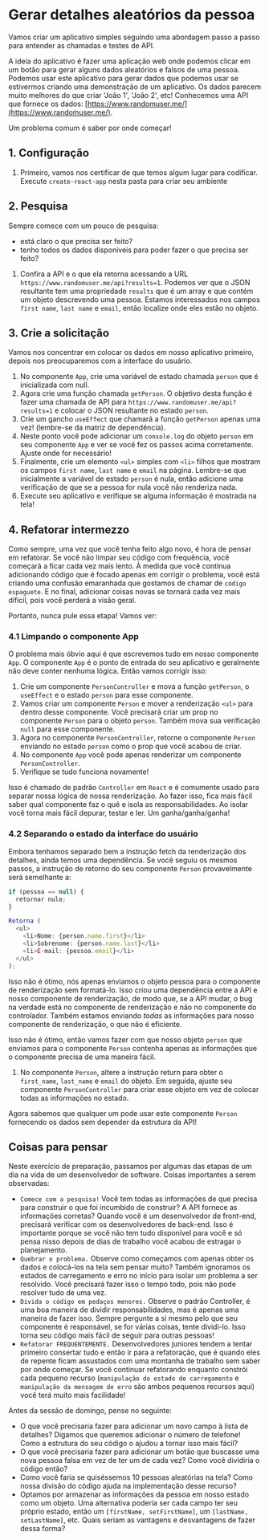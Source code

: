 # Gerar detalhes aleatórios da pessoa

Vamos criar um aplicativo simples seguindo uma abordagem passo a passo para entender as chamadas e testes de API.

A ideia do aplicativo é fazer uma aplicação web onde podemos clicar em um botão para gerar alguns dados aleatórios e falsos de uma pessoa. Podemos usar este aplicativo para gerar dados que podemos usar se estivermos criando uma demonstração de um aplicativo. Os dados parecem muito melhores do que criar 'João 1', 'João 2', etc! Conhecemos uma API que fornece os dados: [https://www.randomuser.me/](https://www.randomuser.me/).

Um problema comum é saber por onde começar!

## 1. Configuração

1. Primeiro, vamos nos certificar de que temos algum lugar para codificar. Execute `create-react-app` nesta pasta para criar seu ambiente

## 2. Pesquisa

Sempre comece com um pouco de pesquisa:

- está claro o que precisa ser feito?
- tenho todos os dados disponíveis para poder fazer o que precisa ser feito?

1. Confira a API e o que ela retorna acessando a URL `https://www.randomuser.me/api?results=1`. Podemos ver que o JSON resultante tem uma propriedade `results` que é um array e que contém um objeto descrevendo uma pessoa. Estamos interessados nos campos `first name`, `last name` e `email`, então localize onde eles estão no objeto.

## 3. Crie a solicitação

Vamos nos concentrar em colocar os dados em nosso aplicativo primeiro, depois nos preocuparemos com a interface do usuário.

1. No componente `App`, crie uma variável de estado chamada `person` que é inicializada com null.
2. Agora crie uma função chamada `getPerson`. O objetivo desta função é fazer uma chamada de API para `https://www.randomuser.me/api?results=1` e colocar o JSON resultante no estado `person`.
3. Crie um gancho `useEffect` que chamará a função `getPerson` apenas uma vez! (lembre-se da matriz de dependência).
4. Neste ponto você pode adicionar um `console.log` do objeto `person` em seu componente `App` e ver se você fez os passos acima corretamente. Ajuste onde for necessário!
5. Finalmente, crie um elemento `<ul>` simples com `<li>` filhos que mostram os campos `first name`, `last name` e `email` na página. Lembre-se que inicialmente a variável de estado `person` é nula, então adicione uma verificação de que se a pessoa for nula você não renderiza nada.
6. Execute seu aplicativo e verifique se alguma informação é mostrada na tela!

## 4. Refatorar intermezzo

Como sempre, uma vez que você tenha feito algo novo, é hora de pensar em refatorar. Se você não limpar seu código com frequência, você começará a ficar cada vez mais lento. À medida que você continua adicionando código que é focado apenas em corrigir o problema, você está criando uma confusão emaranhada que gostamos de chamar de `código espaguete`. E no final, adicionar coisas novas se tornará cada vez mais difícil, pois você perderá a visão geral.

Portanto, nunca pule essa etapa! Vamos ver:

### 4.1 Limpando o componente App

O problema mais óbvio aqui é que escrevemos tudo em nosso componente `App`. O componente `App` é o ponto de entrada do seu aplicativo e geralmente não deve conter nenhuma lógica. Então vamos corrigir isso:

1. Crie um componente `PersonController` e mova a função `getPerson`, o `useEffect` e o estado `person` para esse componente.
2. Vamos criar um componente `Person` e mover a renderização `<ul>` para dentro desse componente. Você precisará criar um prop no componente `Person` para o objeto `person`. Também mova sua verificação `null` para esse componente.
3. Agora no componente `PersonController`, retorne o componente `Person` enviando no estado `person` como o prop que você acabou de criar.
4. No componente `App` você pode apenas renderizar um componente `PersonController`.
5. Verifique se tudo funciona novamente!

Isso é chamado de padrão `Controller` em `React` e é comumente usado para separar nossa lógica de nossa renderização. Ao fazer isso, fica mais fácil saber qual componente faz o quê e isola as responsabilidades. Ao isolar você torna mais fácil depurar, testar e ler. Um ganha/ganha/ganha!

### 4.2 Separando o estado da interface do usuário

Embora tenhamos separado bem a instrução fetch da renderização dos detalhes, ainda temos uma dependência. Se você seguiu os mesmos passos, a instrução de retorno do seu componente `Person` provavelmente será semelhante a:

``` js
if (pessoa == null) {
  retornar nulo;
}

Retorna (
  <ul>
    <li>Nome: {person.name.first}</li>
    <li>Sobrenome: {person.name.last}</li>
    <li>E-mail: {pessoa.email}</li>
  </ul>
);
```

Isso não é ótimo, nós apenas enviamos o objeto pessoa para o componente de renderização sem formatá-lo. Isso criou uma dependência entre a API e nosso componente de renderização, de modo que, se a API mudar, o bug na verdade está no componente de renderização e não no componente do controlador. Também estamos enviando _todas_ as informações para nosso componente de renderização, o que não é eficiente.

Isso não é ótimo, então vamos fazer com que nosso objeto `person` que enviamos para o componente `Person` contenha apenas as informações que o componente precisa de uma maneira fácil.

1. No componente `Person`, altere a instrução return para obter o `first_name`, `last_name` e `email` do objeto. Em seguida, ajuste seu componente `PersonController` para criar esse objeto em vez de colocar todas as informações no estado.

Agora sabemos que qualquer um pode usar este componente `Person` fornecendo os dados sem depender da estrutura da API!

## Coisas para pensar

Neste exercício de preparação, passamos por algumas das etapas de um dia na vida de um desenvolvedor de software. Coisas importantes a serem observadas:

- `Comece com a pesquisa!` Você tem todas as informações de que precisa para construir o que foi incumbido de construir? A API fornece as informações corretas? Quando você é um desenvolvedor de front-end, precisará verificar com os desenvolvedores de back-end. Isso é importante porque se você não tem tudo disponível para você e só pensa nisso depois de dias de trabalho você acabou de estragar o planejamento.
- `Quebrar o problema.` Observe como começamos com apenas obter os dados e colocá-los na tela sem pensar muito? Também ignoramos os estados de carregamento e erro no início para isolar um problema a ser resolvido. Você precisará fazer isso o tempo todo, pois não pode resolver tudo de uma vez.
- `Divida o código em pedaços menores.` Observe o padrão Controller, é uma boa maneira de dividir responsabilidades, mas é apenas uma maneira de fazer isso. Sempre pergunte a si mesmo pelo que seu componente é responsável, se for várias coisas, tente dividi-lo. Isso torna seu código mais fácil de seguir para outras pessoas!
- `Refatorar FREQUENTEMENTE.` Desenvolvedores juniores tendem a tentar primeiro consertar tudo e então ir para a refatoração, que é quando eles de repente ficam assustados com uma montanha de trabalho sem saber por onde começar. Se você continuar refatorando enquanto constrói cada pequeno recurso (`manipulação do estado de carregamento` e `manipulação da mensagem de erro` são ambos pequenos recursos aqui) você terá muito mais facilidade!

Antes da sessão de domingo, pense no seguinte:

- O que você precisaria fazer para adicionar um novo campo à lista de detalhes? Digamos que queremos adicionar o número de telefone! Como a estrutura do seu código o ajudou a tornar isso mais fácil?
- O que você precisaria fazer para adicionar um botão que buscasse uma nova pessoa falsa em vez de ter um de cada vez? Como você dividiria o código então?
- Como você faria se quiséssemos 10 pessoas aleatórias na tela? Como nossa divisão do código ajuda na implementação desse recurso?
- Optamos por armazenar as informações da pessoa em nosso estado como um objeto. Uma alternativa poderia ser cada campo ter seu próprio estado, então um `[firstName, setFirstName]`, um `[lastName, setLastName]`, etc. Quais seriam as vantagens e desvantagens de fazer dessa forma?
